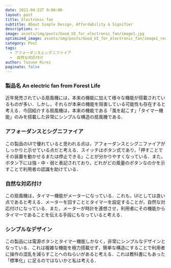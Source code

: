 ```yaml
---
date: 2021-04-22T 9:00:00
layout: post
title: Electronic fan
subtitle: About Simple Design, Affordability & Signifier
description: >-
image: assets/img/posts/Good_UI_for_electronic_fan/image1.jpg
optimized_image: assets/img/posts/Good_UI_for_electronic_fan/image1_resized_thumbnail.jpg
category: Post
tags: 
  - アフォーダンスとシグニファイア
  -  自然な対応付け
author: Tazune Rirei
paginate: false
---
```


### 製品名 An electric fan from Forest Life
近年発売されている扇風機には，本来の機能に加えて様々な機能が搭載されているものが多い．しかし，それらが本来の機能を阻害している可能性も存在すると考える．今回紹介する扇風機は，本来の機能である「風を起こす」「タイマー機能」のみを搭載した非常にシンプルな構造の扇風機である．

### アフォーダンスとシグニファイア
この製品のUIで優れていると思われる点は，アフォーダンスとシグニファイアがしっかりと示せている点だと考える．スイッチはボタン式であり，「押すことでその装置を動かせるまたは停止できる」ことが分かりやすくなっている．また，ボタン下には強・中・弱と表記されており，どれがどの風量のボタンなのかを示すことで利用者の認識を助けている．

### 自然な対応付け
この扇風機は，タイマー機能がメーターになっている．これも，UIとしては良い点であると考える．メーターを回すこととタイマーを設定することが，自然な対応付けになっている．また，メーターが時計を連想させ，利用者にその機能からタイマーであることを伝える手段にもなっていると考える．

### シンプルなデザイン
 この製品には電源ボタンとタイマー機能しかなく，非常にシンプルなデザインとなっている．これは複雑な機能を極力搭載せず，簡単な構造にすることで利用者に操作の混乱を減らすことへのねらいがあると考える．これは教科書にもあった「標準化」に足るのではないかと私は考える．
